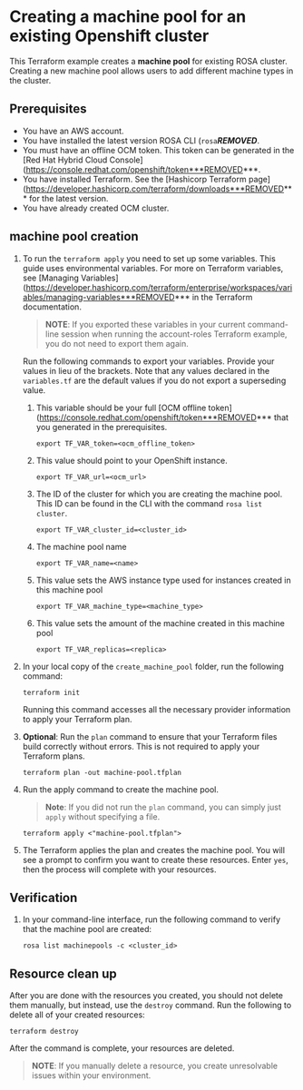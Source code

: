 # Creating a machine pool for an existing Openshift cluster

This Terraform example creates a **machine pool** for existing ROSA cluster. Creating a new machine pool allows users to add different machine types in the cluster.

## Prerequisites

* You have an AWS account.
* You have installed the latest version ROSA CLI (`rosa`***REMOVED***.
* You must have an offline OCM token. This token can be generated in the [Red Hat Hybrid Cloud Console](https://console.redhat.com/openshift/token***REMOVED***.
* You have installed Terraform. See the [Hashicorp Terraform page](https://developer.hashicorp.com/terraform/downloads***REMOVED*** for the latest version.
* You have already created OCM cluster.


## machine pool creation

1. To run the `terraform apply` you need to set up some variables. This guide uses environmental variables. For more on Terraform variables, see [Managing Variables](https://developer.hashicorp.com/terraform/enterprise/workspaces/variables/managing-variables***REMOVED*** in the Terraform documentation.

   > **NOTE**: If you exported these variables in your current command-line session when running the account-roles Terraform example, you do not need to export them again.

   Run the following commands to export your variables. Provide your values in lieu of the brackets. Note that any values declared in the `variables.tf` are the default values if you do not export a superseding value.

    1.  This variable should be your full [OCM offline token](https://console.redhat.com/openshift/token***REMOVED*** that you generated in the prerequisites.  
        ```
        export TF_VAR_token=<ocm_offline_token> 
        ```
    2.  This value should point to your OpenShift instance.  
        ```
        export TF_VAR_url=<ocm_url>
        ```
    3. The ID of the cluster for which you are creating the machine pool. This ID can be found in the CLI with the command `rosa list cluster`.
        ```
        export TF_VAR_cluster_id=<cluster_id>
        ```
    4. The machine pool name
        ```
        export TF_VAR_name=<name>
        ```
    5. This value sets the AWS instance type used for instances created in this machine pool
        ```
        export TF_VAR_machine_type=<machine_type>
        ```
    6. This value sets the amount of the machine created in this machine pool
        ```
        export TF_VAR_replicas=<replica>
        ```
1. In your local copy of the `create_machine_pool` folder, run the following command:
   ````
   terraform init
   ````
   Running this command accesses all the necessary provider information to apply your Terraform plan.
1. **Optional**: Run the `plan` command to ensure that your Terraform files build correctly without errors. This is not required to apply your Terraform plans.
   ````
   terraform plan -out machine-pool.tfplan
   ````
1. Run the apply command to create the machine pool. 

   > **Note**: If you did not run the `plan` command, you can simply just `apply` without specifying a file.

    ````
    terraform apply <"machine-pool.tfplan">
    ````
1. The Terraform applies the plan and creates the machine pool. You will see a prompt to confirm you want to create these resources. Enter `yes`, then the process will complete with your resources.

## Verification

1. In your command-line interface, run the following command to verify that the machine pool are created:
    ````
    rosa list machinepools -c <cluster_id>
    ````
## Resource clean up

After you are done with the resources you created, you should not delete them manually, but instead, use the `destroy` command. Run the following to delete all of your created resources:
  
```
terraform destroy
```

After the command is complete, your resources are deleted.

> **NOTE**: If you manually delete a resource, you create unresolvable issues within your environment.